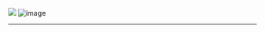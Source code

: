 <a href="https://hits.seeyoufarm.com"><img src="https://hits.seeyoufarm.com/api/count/incr/badge.svg?url=https%3A%2F%2Fgithub.com%2Foiosu&count_bg=%23526DCE&title_bg=%23555555&icon=react.svg&icon_color=%23F0F268&title=BEST+FE+SU&edge_flat=false"/></a>
![image](https://user-images.githubusercontent.com/99783474/236629563-2007c41c-85ee-4c93-9b59-075ffac7fac8.png)

---



